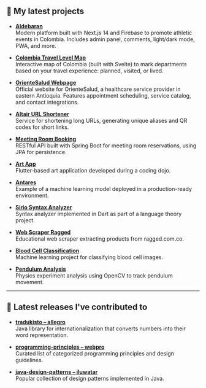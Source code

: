 <!--
### Hi there 👋

**luismateoh/luismateoh** is a ✨ _special_ ✨ repository because its `README.md` (this file) appears on your GitHub profile.

Here are some ideas to get you started:

- 🔭 I’m currently working on ...
- 🌱 I’m currently learning ...
- 👯 I’m looking to collaborate on ...
- 🤔 I’m looking for help with ...
- 💬 Ask me about ...
- 📫 How to reach me: ...
- 😄 Pronouns: ...
- ⚡ Fun fact: ...

# Luis Mateo Hincapié Martínez
/loo·ees ma·te·o/

I'm a Java Developer passionate about backend architecture, clean code, and building efficient, scalable software.  
I enjoy exploring new frameworks, improving performance, and learning how complex systems work.

🏠 [luis-mateo.dev](https://your-website.com)  
📫 [luis.mateo@example.com](mailto:luis.mateo@example.com)  
💼 [LinkedIn](https://linkedin.com/in/your-profile)  
🐦 [@yourhandle](https://twitter.com/yourhandle)  

---

## 👷 Check out what I'm currently working on
- [luismateoh/event-manager](https://github.com/luismateoh/event-manager) – Event scheduling and tracking app in Spring Boot.
- [luismateoh/java-utils](https://github.com/luismateoh/java-utils) – Collection of useful Java helper libraries.
- [luismateoh/dockerized-api](https://github.com/luismateoh/dockerized-api) – Java API fully containerized with Docker & Docker Compose.

---

## 🌱 My latest projects
- [luismateoh/microservices-demo](https://github.com/luismateoh/microservices-demo) – Microservices with Spring Cloud.
- [luismateoh/spring-security-jwt](https://github.com/luismateoh/spring-security-jwt) – JWT authentication with Spring Security.
- [luismateoh/react-dashboard](https://github.com/luismateoh/react-dashboard) – Frontend dashboard consuming a Java backend API.

---

## 🔨 My recent Pull Requests
- fix: NPE on user service init – [luismateoh/event-manager](https://github.com/luismateoh/event-manager/pull/12)
- refactor: use records instead of DTO classes – [luismateoh/java-utils](https://github.com/luismateoh/java-utils/pull/5)
- feat: add caching layer with Redis – [luismateoh/microservices-demo](https://github.com/luismateoh/microservices-demo/pull/8)

---

## 🔭 Latest releases I've contributed to
- [luismateoh/java-utils v1.2.0](https://github.com/luismateoh/java-utils/releases/tag/v1.2.0)
- [luismateoh/event-manager v0.9.0](https://github.com/luismateoh/event-manager/releases/tag/v0.9.0)


-->

## 🌱 My latest projects

- **[Aldebaran](https://github.com/luismateoh/Aldebaran)**  
  Modern platform built with Next.js 14 and Firebase to promote athletic events in Colombia. Includes admin panel, comments, light/dark mode, PWA, and more.

- **[Colombia Travel Level Map](https://github.com/luismateoh/colombia-travel-level-map)**  
  Interactive map of Colombia (built with Svelte) to mark departments based on your travel experience: planned, visited, or lived.

- **[OrienteSalud Webpage](https://orientesalud.com)**  
  Official website for OrienteSalud, a healthcare service provider in eastern Antioquia. Features appointment scheduling, service catalog, and contact integrations.

- **[Altair URL Shortener](https://github.com/luismateoh/Altair-url-shortener)**  
  Service for shortening long URLs, generating unique aliases and QR codes for short links.

- **[Meeting Room Booking](https://github.com/luismateoh/Meeting-Room-Booking-1)**  
  RESTful API built with Spring Boot for meeting room reservations, using JPA for persistence.

- **[Art App](https://github.com/luismateoh/Art-App)**  
  Flutter-based art application developed during a coding dojo.

- **[Antares](https://github.com/luismateoh/Antares)**  
  Example of a machine learning model deployed in a production-ready environment.

- **[Sirio Syntax Analyzer](https://github.com/luismateoh/Sirio-Analizador-Sintactico)**  
  Syntax analyzer implemented in Dart as part of a language theory project.

- **[Web Scraper Ragged](https://github.com/luismateoh/Web-Scraper-Ragged)**  
  Educational web scraper extracting products from ragged.com.co.

- **[Blood Cell Classification](https://github.com/luismateoh/blood-cell-classification)**  
  Machine learning project for classifying blood cell images.

- **[Pendulum Analysis](https://github.com/luismateoh/pendulum-analysis)**  
  Physics experiment analysis using OpenCV to track pendulum movement.

---

## 🔭 Latest releases I've contributed to

- **[tradukisto – allegro](https://github.com/allegro/tradukisto)**  
  Java library for internationalization that converts numbers into their word representation.

- **[programming-principles – webpro](https://github.com/webpro/programming-principles)**  
  Curated list of categorized programming principles and design guidelines.

- **[java-design-patterns – iluwatar](https://github.com/iluwatar/java-design-patterns)**  
  Popular collection of design patterns implemented in Java.

